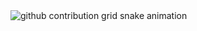 <picture align="center">
  <source media="(prefers-color-scheme: dark)" srcset="https://raw.githubusercontent.com/mari4souza/BryandexDevloper/output/github-contribution-grid-snake-dark.svg">
  <source media="(prefers-color-scheme: light)" srcset="https://raw.githubusercontent.com/mari4souza/BryandexDevloper/output/github-contribution-grid-snake-dark.svg">
  <img align="center" alt="github contribution grid snake animation" src="https://raw.githubusercontent.com/BryandexDevloper/mari4souza/output/github-contribution-grid-snake.svg">
</picture>
<br></br>

